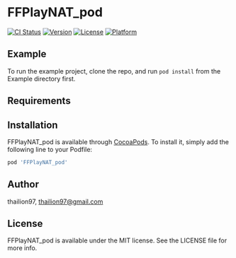 # FFPlayNAT_pod

[![CI Status](https://img.shields.io/travis/thailion97/FFPlayNAT_pod.svg?style=flat)](https://travis-ci.org/thailion97/FFPlayNAT_pod)
[![Version](https://img.shields.io/cocoapods/v/FFPlayNAT_pod.svg?style=flat)](https://cocoapods.org/pods/FFPlayNAT_pod)
[![License](https://img.shields.io/cocoapods/l/FFPlayNAT_pod.svg?style=flat)](https://cocoapods.org/pods/FFPlayNAT_pod)
[![Platform](https://img.shields.io/cocoapods/p/FFPlayNAT_pod.svg?style=flat)](https://cocoapods.org/pods/FFPlayNAT_pod)

## Example

To run the example project, clone the repo, and run `pod install` from the Example directory first.

## Requirements

## Installation

FFPlayNAT_pod is available through [CocoaPods](https://cocoapods.org). To install
it, simply add the following line to your Podfile:

```ruby
pod 'FFPlayNAT_pod'
```

## Author

thailion97, thailion97@gmail.com

## License

FFPlayNAT_pod is available under the MIT license. See the LICENSE file for more info.
